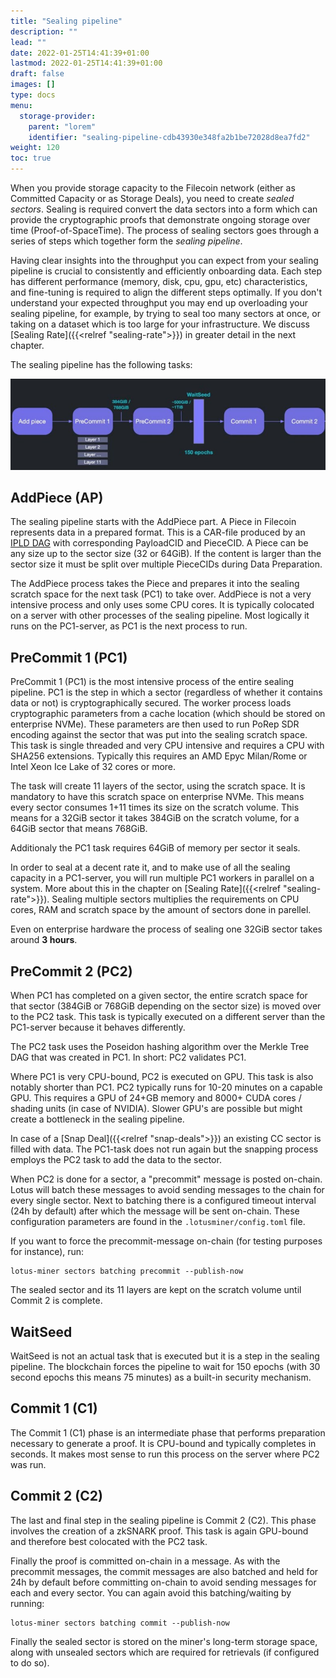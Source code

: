 ```yaml
---
title: "Sealing pipeline"
description: ""
lead: ""
date: 2022-01-25T14:41:39+01:00
lastmod: 2022-01-25T14:41:39+01:00
draft: false
images: []
type: docs
menu:
  storage-provider:
    parent: "lorem"
    identifier: "sealing-pipeline-cdb43930e348fa2b1be72028d8ea7fd2"
weight: 120
toc: true
---
```


When you provide storage capacity to the Filecoin network (either as Committed Capacity or as Storage Deals), you need to create _sealed sectors_. Sealing is required convert the data sectors into a form which can provide the cryptographic proofs that demonstrate ongoing storage over time (Proof-of-SpaceTime). The process of sealing sectors goes through a series of steps which together form the _sealing pipeline_.

Having clear insights into the throughput you can expect from your sealing pipeline is crucial to consistently and efficiently onboarding data. Each step has different performance (memory, disk, cpu, gpu, etc) characteristics, and fine-tuning is required to align the different steps optimally. If you don't understand your expected throughput you may end up overloading your sealing pipeline, for example, by trying to seal too many sectors at once, or taking on a dataset which is too large for your infrastructure. We discuss [Sealing Rate]({{<relref "sealing-rate">}}) in greater detail in the next chapter.

The sealing pipeline has the following tasks:

[![sealing tasks](sealing-tasks.png)](sealing-tasks.png)

## AddPiece (AP)

The sealing pipeline starts with the AddPiece part. A Piece in Filecoin represents data in a prepared format. This is a CAR-file produced by an [IPLD DAG](https://ipld.io) with corresponding PayloadCID and PieceCID. A Piece can be any size up to the sector size (32 or 64GiB). If the content is larger than the sector size it must be split over multiple PieceCIDs during Data Preparation.

The AddPiece process takes the Piece and prepares it into the sealing scratch space for the next task (PC1) to take over.
AddPiece is not a very intensive process and only uses some CPU cores. It is typically colocated on a server with other processes of the sealing pipeline. Most logically it runs on the PC1-server, as PC1 is the next process to run.

## PreCommit 1 (PC1)

PreCommit 1 (PC1) is the most intensive process of the entire sealing pipeline. PC1 is the step in which a sector (regardless of whether it contains data or not) is cryptographically secured. The worker process loads cryptographic parameters from a cache location (which should be stored on enterprise NVMe). These parameters are then used to run PoRep SDR encoding against the sector that was put into the sealing scratch space. This task is single threaded and very CPU intensive and requires a CPU with SHA256 extensions. Typically this requires an AMD Epyc Milan/Rome or Intel Xeon Ice Lake of 32 cores or more.

The task will create 11 layers of the sector, using the scratch space. It is mandatory to have this scratch space on enterprise NVMe. This means every sector consumes 1+11 times its size on the scratch volume. This means for a 32GiB sector it takes 384GiB on the scratch volume, for a 64GiB sector that means 768GiB.

Additionaly the PC1 task requires 64GiB of memory per sector it seals.

In order to seal at a decent rate it, and to make use of all the sealing capacity in a PC1-server, you will run multiple PC1 workers in parallel on a system. More about this in the chapter on [Sealing Rate]({{<relref "sealing-rate">}}). Sealing multiple sectors multiplies the requirements on CPU cores, RAM and scratch space by the amount of sectors done in parellel.

Even on enterprise hardware the process of sealing one 32GiB sector takes around **3 hours**.

## PreCommit 2 (PC2)

When PC1 has completed on a given sector, the entire scratch space for that sector (384GiB or 768GiB depending on the sector size) is moved over to the PC2 task. This task is typically executed on a different server than the PC1-server because it behaves differently.

The PC2 task uses the Poseidon hashing algorithm over the Merkle Tree DAG that was created in PC1. In short: PC2 validates PC1.

Where PC1 is very CPU-bound, PC2 is executed on GPU. This task is also notably shorter than PC1. PC2 typically runs for 10-20 minutes on a capable GPU. This requires a GPU of 24+GB memory and 8000+ CUDA cores / shading units (in case of NVIDIA). Slower GPU's are possible but might create a bottleneck in the sealing pipeline.

In case of a [Snap Deal]({{<relref "snap-deals">}}) an existing CC sector is filled with data. The PC1-task does not run again but the snapping process employs the PC2 task to add the data to the sector.

When PC2 is done for a sector, a "precommit" message is posted on-chain. Lotus will batch these messages to avoid sending messages to the chain for every single sector. Next to batching there is a configured timeout interval (24h by default) after which the message will be sent on-chain. These configuration parameters are found in the `.lotusminer/config.toml` file.

If you want to force the precommit-message on-chain (for testing purposes for instance), run:

    lotus-miner sectors batching precommit --publish-now

The sealed sector and its 11 layers are kept on the scratch volume until Commit 2 is complete.
<!-- to be verified with Angelo-->

## WaitSeed

WaitSeed is not an actual task that is executed but it is a step in the sealing pipeline. The blockchain forces the pipeline to wait for 150 epochs (with 30 second epochs this means 75 minutes) as a built-in security mechanism.

## Commit 1 (C1)

The Commit 1 (C1) phase is an intermediate phase that performs preparation necessary to generate a proof. It is CPU-bound and typically completes in seconds. It makes most sense to run this process on the server where PC2 was run.

## Commit 2 (C2)

The last and final step in the sealing pipeline is Commit 2 (C2). This phase involves the creation of a zkSNARK proof. This task is again GPU-bound and therefore best colocated with the PC2 task.

Finally the proof is committed on-chain in a message. As with the precommit messages, the commit messages are also batched and held for 24h by default before committing on-chain to avoid sending messages for each and every sector. You can again avoid this batching/waiting by running:

    lotus-miner sectors batching commit --publish-now

Finally the sealed sector is stored on the miner's long-term storage space, along with unsealed sectors which are required for retrievals (if configured to do so).
